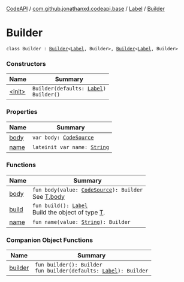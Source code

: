 [CodeAPI](../../../index.md) / [com.github.jonathanxd.codeapi.base](../../index.md) / [Label](../index.md) / [Builder](.)

# Builder

`class Builder : `[`Builder`](../../-body-holder/-builder/index.md)`<`[`Label`](../index.md)`, Builder>, `[`Builder`](../../-named/-builder/index.md)`<`[`Label`](../index.md)`, Builder>`

### Constructors

| Name | Summary |
|---|---|
| [&lt;init&gt;](-init-.md) | `Builder(defaults: `[`Label`](../index.md)`)`<br>`Builder()` |

### Properties

| Name | Summary |
|---|---|
| [body](body.md) | `var body: `[`CodeSource`](../../../com.github.jonathanxd.codeapi/-code-source/index.md) |
| [name](name.md) | `lateinit var name: `[`String`](https://kotlinlang.org/api/latest/jvm/stdlib/kotlin/-string/index.html) |

### Functions

| Name | Summary |
|---|---|
| [body](body.md) | `fun body(value: `[`CodeSource`](../../../com.github.jonathanxd.codeapi/-code-source/index.md)`): Builder`<br>See [T.body](#) |
| [build](build.md) | `fun build(): `[`Label`](../index.md)<br>Build the object of type [T](#). |
| [name](name.md) | `fun name(value: `[`String`](https://kotlinlang.org/api/latest/jvm/stdlib/kotlin/-string/index.html)`): Builder` |

### Companion Object Functions

| Name | Summary |
|---|---|
| [builder](builder.md) | `fun builder(): Builder`<br>`fun builder(defaults: `[`Label`](../index.md)`): Builder` |
